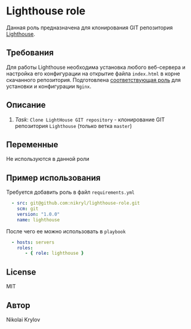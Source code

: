 Lighthouse role
=========

Данная роль предназначена для клонирования GIT репозитория [Lighthouse](https://github.com/VKCOM/lighthouse).

Требования
------------

Для работы Lighthouse необходима установка любого веб-сервера и настройка его конфигурации на открытие файла `index.html` в корне скачанного репозитория. Подготовлена [соответствующая роль](https://github.com/nikryl/nginx-role) для установки и конфигурации `Nginx`.

Описание
------------

1. *Task*: `Clone LightHouse GIT repository` - клонирование GIT репозитория `Lighthouse` (только ветка `master`)

Переменные
--------------

Не используются в данной роли

Пример использования
---------------- 
Требуется добавить роль в файл `requirements.yml`

```yml
  - src: git@github.com:nikryl/lighthouse-role.git
    scm: git
    version: "1.0.0"
    name: lighthouse 
```
После чего ее можно использовать в `playbook`

```yml
  - hosts: servers
    roles:
       - { role: lighthouse }
```  

License
-------

MIT

Автор
------------------

Nikolai Krylov
